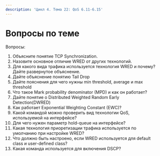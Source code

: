 ```yaml
---
description: 'Цикл 4. Тема 22: QoS 6.11-6.15'
---
```


# Вопросы по теме

Вопросы:  
1. Объясните понятие TCP Synchronization.  
2. Назовите основное отличие WRED от других технологий.  
3. Для какого вида трафика используется технология WRED и почему? Дайте развернутое объяснение.  
4. Дайте объяснение понятию Tail Drop  
5. Дайте пояснения для чего нужны min threshold, average и max threshold  
6. Что такое Mark probability denominator \(MPD\) и как он работает?  
7. Дайте понятие о Distributed Weighted Random Early Detection\(DWRED\)  
8. Как работает Exponential Weighting Constant \(EWC\)?  
9. Какой командой можно проверить вид технологии QoS, используемой на интерфейсе?  
10. Для чего нужен параметр hold-queue на интерфейсе?  
11. Какая технология приоретизации трафика используется по умолчанию при настройке WRED?  
12. Что должно быть настроено, если WRED используется для default class и user-defined class?  
13. Какая команда используется для включения DSCP?  


